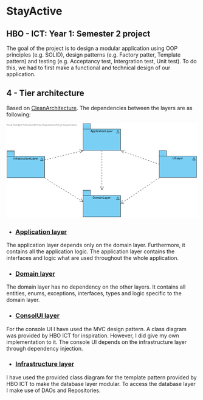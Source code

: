 # StayActive
## HBO - ICT: Year 1: Semester 2 project
The goal of the project is to design a modular application using OOP principles (e.g. SOLID), design patterns (e.g. Factory patter, Template pattern)  and testing (e.g. Acceptancy test, Intergration test, Unit test). To do this, we had to first make a functional and technical design of our application. 

## 4 - Tier architecture 
Based on [CleanArchitecture](https://github.com/jasontaylordev/CleanArchitecture). The dependencies 
between the layers are as following:

![4-tier](assets/n-tier.png)

- ### [Application layer](Application)
The application layer depends only on the domain layer. Furthermore, it contains all the application logic. The application
layer contains the interfaces and logic what are used throughout the whole application. 
- ### [Domain layer](Domain)
The domain layer has no dependency on the other layers. It contains all entities, enums, exceptions, interfaces, 
types and logic specific to the domain layer.
- ### [ConsolUI layer](ConsoleUI)
For the console UI I have used the MVC design pattern. A class diagram was provided by HBO ICT for inspiration.
However, I did give my own implementation to it. The console UI  depends on the infrastructure layer through dependency 
injection.
- ### [Infrastructure layer](Infrastructure)
I have used the provided class diagram for the template pattern provided by HBO ICT to make the database layer modular. To access the database layer
I make use of DAOs and Repositories.


